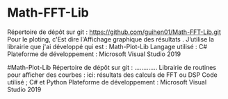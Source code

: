 # Math-FFT-Lib
Répertoire de dépôt sur git : https://github.com/guihen01/Math-FFT-Lib.git
Pour le ploting, c'Est  dire l'Affichage graphique des résultats . J’utilise la librairie que j'ai développé qui est : Math-Plot-Lib
Langage utilisé : C# 
Plateforme de développement : Microsoft Visual Studio 2019


#Math-Plot-Lib 
Répertoire de dépôt sur git : .............
Librairie de routines pour afficher des courbes : ici: résultats des calculs de FFT ou DSP
Code utilisé ; C# et Python
Plateforme de développement : Microsoft Visual Studio 2019

